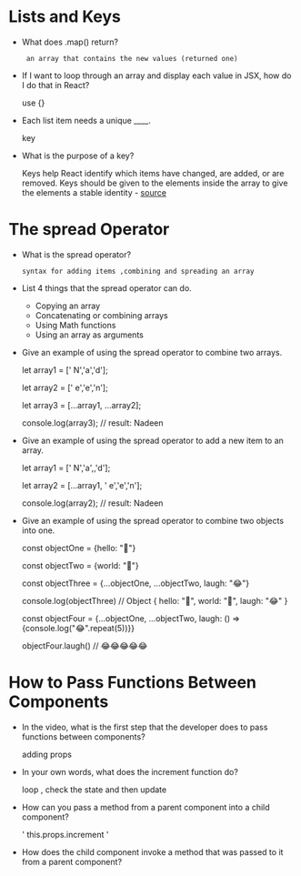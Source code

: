 # Lists and Keys 

* What does .map() return?

       an array that contains the new values (returned one)

* If I want to loop through an array and display each value in JSX, how do I do that in React?

     use {}

* Each list item needs a unique ____.

     key

* What is the purpose of a key?  
 
    Keys help React identify which items have changed, are added, or are removed. Keys should be given to the elements inside the array to give the elements a stable identity - [source](https://reactjs.org/docs/lists-and-keys.html)

    

# The spread Operator 

* What is the spread operator?

      syntax for adding items ,combining and spreading an array 
       
* List 4 things that the spread operator can do.

     - Copying an array
     - Concatenating or combining arrays
     - Using Math functions
     - Using an array as arguments

* Give an example of using the spread operator to combine two arrays.

     let array1 = [' N','a','d'];

     let array2 = [' e','e','n'];

     let array3 = [...array1, ...array2];

     console.log(array3); // result: Nadeen

* Give an example of using the spread operator to add a new item to an array.

     let array1 = [' N','a',,'d'];

     let array2 = [...array1, ' e','e','n'];

     console.log(array2); // result: Nadeen

* Give an example of using the spread operator to combine two objects into one.

     const objectOne = {hello: "🤪"}

     const objectTwo = {world: "🐻"}

     const objectThree = {...objectOne, ...objectTwo, laugh: "😂"}

     console.log(objectThree) // Object { hello: "🤪", world: "🐻", laugh: "😂" }

     const objectFour = {...objectOne, ...objectTwo, laugh: () => {console.log("😂".repeat(5))}}
     
     objectFour.laugh() // 😂😂😂😂😂



# How to Pass Functions Between Components

* In the video, what is the first step that the developer does to pass functions between components?
     
     adding props
      
* In your own words, what does the increment function do?

     loop , check the state and then update 

* How can you pass a method from a parent component into a child component?
     
     ' this.props.increment '
     
* How does the child component invoke a method that was passed to it from a parent component?

    